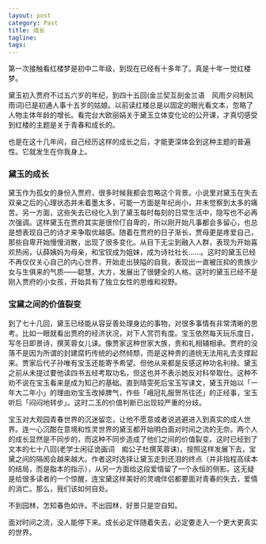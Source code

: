 ```yaml
---
layout: post
category: Past
title: 成长
tagline:
tags: 
---
```


第一次接触看红楼梦是初中二年级，到现在已经有十多年了。真是十年一觉红楼梦。

黛玉初入贾府不过五六岁的年纪，到四十五回(金兰契互剖金兰语　风雨夕闷制风雨词)已是初通人事十五岁的姑娘。以前读红楼总是以固定的眼光看文本，忽略了人物主体年龄的增长。看完台大欧丽娟关于黛玉立体变化论的公开课，才真切感受到红楼的主题是关于青春和成长的。

也是在这十几年间，自己经历这样的成长之后，才能更深体会到这种主题的普遍性。它就发生在你我身上。

### 黛玉的成长

黛玉作为孤女的身份入贾府，很多时候我都会忽略这个背景。小说里对黛玉在失去双亲之后的心理状态并未着墨太多，可能一方面是年纪尚小，并未觉察到太多的痛苦。另一方面，这些失去已经化入到了黛玉每时每刻的日常生活中，隐写也不必再次强调。这样黛玉在贾府其实是很伶仃自卑的，所以刚开始凡事都会多留心，也总是想表现自己的诗才来争取优越感。随着在贾府的日子渐长，贾母更是疼爱自己，那些自卑开始慢慢消散，出现了很多变化。从目下无尘到融入人群，表现为开始喜欢热闹，认薛姨妈为母亲，和宝钗成为姐妹，成为诗社社长......。这时的黛玉已经不再仅仅关心自己的内心世界，开始走出狭隘的自我，表现出一直被压抑的贵族少女与生俱来的气质——聪慧，大方，发展出了很健全的人格。这时的黛玉已经不是刚入贾府的小女孩，开始具有了独立女性的思维和视野。

### 宝黛之间的价值裂变

到了七十几回，黛玉已经能从容妥善处理身边的事物，对很多事情有非常清晰的思考。比如一眼就看出贾府的经济状况，对下人赏罚有度。宝玉依然每天玩乐度日，写冬日即景诗，撰芙蓉女儿诔。像贾家这种世家大族，贵和礼相辅相承。贾府的没落不是因为所谓的封建腐朽传统的必然倾颓，而是这种贵的道统无法用礼去支撑起来。贾家后代子孙唯有宝玉还能寄予希望。但他从来都是反感这种功名利禄。黛玉之前从未提过要他读四书五经考取功名，但这也并不表示她反对科举取仕。这种不劝不说在宝玉看来是成为知己的基础。直到晴雯死后宝玉写诔文，黛玉开始以「一年大二年小」的理由劝宝玉改掉脾气，作些「峨冠礼服贺吊往还」的正经事，宝玉听后「闷闷地转步」。这时二玉的价值判断已出现较严重的分歧。

宝玉对大观园青春世界的沉迷留恋，让他不愿意或者说逃避进入到真实的成人世界。连一心沉酣在意境和性灵世界的黛玉都开始明白面对时间之流的无奈。两个人的成长显然是不同步的，而这种不同步造成了他们之间的价值裂变。这时已经到了文本的七十八回(老学士闲征诡画词　痴公子杜撰芙蓉诔)，按照这样发展下去，宝黛之间的隔阂会越来越大。作者这时选择让黛玉走到还泪的终点（并非指程高续本的结局，而是脂本的指示），从另一方面给这段爱情留了一个永恒的侧影。这无疑是给很多读者的一个惊醒，连宝黛这样美好的灵魂伴侣都要面对青春的失去，爱情的消亡。那么，我们该如何自处。

不到园林，怎知春色如许。不出园林，好景只是空自知。

面对时间之流，没人能停下来。成长必定伴随着失去，必定要走入一个更大更真实的世界。
